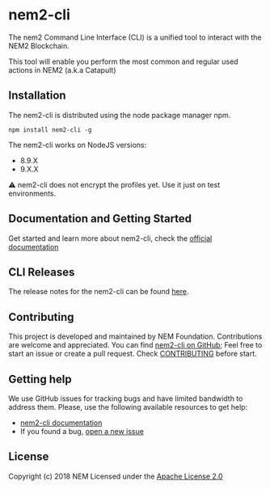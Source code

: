 # nem2-cli

The nem2 Command Line Interface (CLI) is a unified tool to interact with the NEM2 Blockchain.

This tool will enable you perform the most common and regular used actions in NEM2 (a.k.a Catapult)

## Installation

The nem2-cli is distributed using the node package manager npm.

`npm install nem2-cli -g`

The nem2-cli works on NodeJS versions:

- 8.9.X
- 9.X.X

:warning: nem2-cli does not encrypt the profiles yet. Use it just on test environments.

## Documentation and Getting Started

Get started and learn more about nem2-cli, check the [official documentation][docs]

## CLI Releases

The release notes for the nem2-cli can be found [here](CHANGELOG.md).

## Contributing

This project is developed and maintained by NEM Foundation. Contributions are welcome and appreciated. You can find [nem2-cli on GitHub][self];
Feel free to start an issue or create a pull request. Check [CONTRIBUTING](CONTRIBUTING.md) before start.

## Getting help

We use GitHub issues for tracking bugs and have limited bandwidth to address them.
Please, use the following available resources to get help:

- [nem2-cli documentation][docs]
- If you found a bug, [open a new issue][issues]

## License

Copyright (c) 2018 NEM
Licensed under the [Apache License 2.0](LICENSE)

[self]: https://github.com/nemtech/nem2-cli
[docs]: https://nemtech.github.io/cli/overview.html
[issues]: https://github.com/nemtech/nem2-cli/issues
